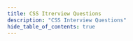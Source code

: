 ```yaml
---
title: CSS Itrerview Questions
description: "CSS Interview Questions"
hide_table_of_contents: true
---
```

